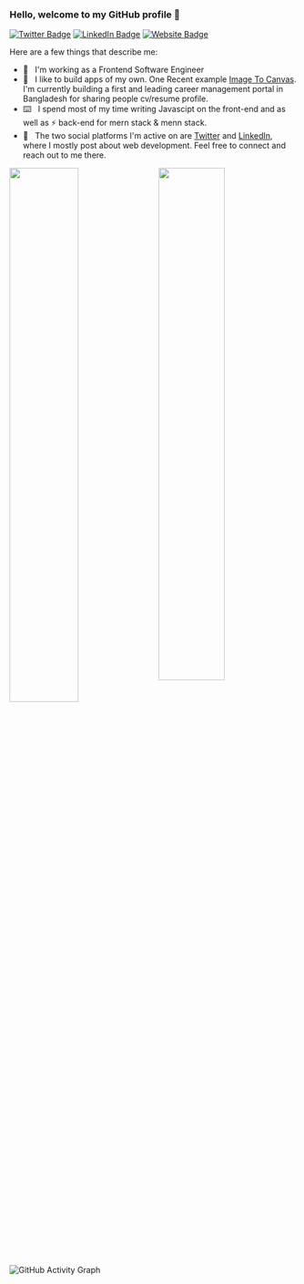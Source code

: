 ### Hello, welcome to my GitHub profile 👋

[![Twitter Badge](https://img.shields.io/badge/-@irashad42-1ca0f1?style=flat-square&labelColor=1ca0f1&logo=twitter&logoColor=white&link=https://twitter.com/irashad42)](https://twitter.com/irashad42) [![LinkedIn Badge](https://img.shields.io/badge/rashadul-islam12345?style=flat-square&logo=Linkedin&logoColor=white&link=https://www.linkedin.com/in/rashadul-islam12345/)](https://www.linkedin.com/in/rashadul-islam12345/) [![Website Badge](https://img.shields.io/badge/-whoamiRashed-0d3b73?style=flat-square&labelColor=ffffff&logo=travis&logoColor=white&link=https://whoami-rashed.vercel.app/)](https://whoami-rashed.vercel.app/)

Here are a few things that describe me:

- 💼&nbsp;&nbsp; I'm working as a Frontend Software Engineer
- 📱&nbsp;&nbsp; I like to build apps of my own. One Recent example [Image To Canvas](https://imagetocanvas.vercel.app/). I'm currently building a first and leading career management portal in Bangladesh for sharing people cv/resume profile.
- ⌨️&nbsp;&nbsp; I spend most of my time writing Javascipt on the front-end and as well as ⚡ back-end for mern stack & menn stack.
- 💬&nbsp;&nbsp; The two social platforms I'm active on are [Twitter](https://twitter.com/irashad42) and [LinkedIn](https://www.linkedin.com/in/rashadul-islam12345/), where I mostly post about web development. Feel free to connect and reach out to me there.


<img  src="https://github-readme-stats.vercel.app/api?username=Mamun-swe&show_icons=true&hide_border=true&theme=tokyonight" width="48%" align="right" >
<img  src="https://github-readme-streak-stats.herokuapp.com/?user=Mamun-swe&theme=tokyonight&hide_border=true" width="49%" >

![GitHub Activity Graph](https://activity-graph.herokuapp.com/graph?username=Mamun-swe&bg_color=000000&color=4fff67&line=4fff67&point=ffffff&area=true&hide_border=true)
